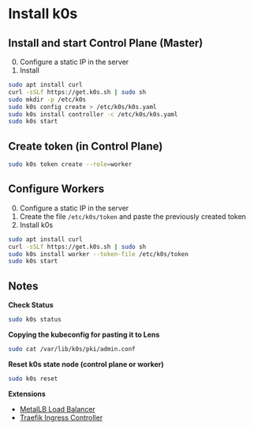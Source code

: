 # Install k0s

## Install and start Control Plane (Master)

0. Configure a static IP in the server
1. Install

```bash
sudo apt install curl
curl -sSLf https://get.k0s.sh | sudo sh
sudo mkdir -p /etc/k0s
sudo k0s config create > /etc/k0s/k0s.yaml
sudo k0s install controller -c /etc/k0s/k0s.yaml
sudo k0s start
```

## Create token (in Control Plane)

```bash
sudo k0s token create --role=worker
```

## Configure Workers

0. Configure a static IP in the server
1. Create the file `/etc/k0s/token` and paste the previously created token
2. Install k0s

```bash
sudo apt install curl
curl -sSLf https://get.k0s.sh | sudo sh
sudo k0s install worker --token-file /etc/k0s/token
sudo k0s start
```

## Notes

**Check Status**

```bash
sudo k0s status
```

**Copying the kubeconfig for pasting it to Lens**

```bash
sudo cat /var/lib/k0s/pki/admin.conf
```

**Reset k0s state node (control plane or worker)**

```bash
sudo k0s reset
```

**Extensions**

- [MetalLB Load Balancer](https://docs.k0sproject.io/v1.23.3+k0s.0/examples/metallb-loadbalancer/)
- [Traefik Ingress Controller](https://docs.k0sproject.io/v1.23.3+k0s.0/examples/traefik-ingress/)
